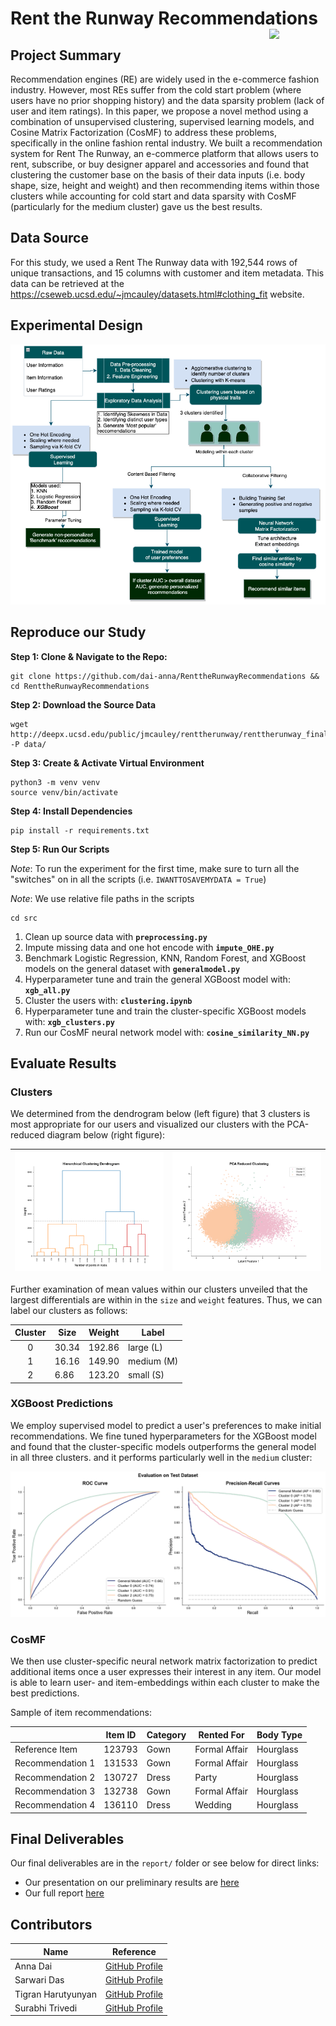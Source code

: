 # Rent the Runway Recommendations <img width=90 align="right" src="https://upload.wikimedia.org/wikipedia/commons/thumb/e/e6/Duke_University_logo.svg/1024px-Duke_University_logo.svg.png">

## Project Summary
Recommendation engines (RE) are widely used in the e-commerce fashion industry. However, most REs suffer from the cold start problem (where users have no prior shopping history) and the data sparsity problem (lack of user and item ratings). In this paper, we propose a novel method using a combination of unsupervised clustering, supervised learning models, and Cosine Matrix Factorization (CosMF) to address these problems, specifically in the online fashion rental industry. We built a recommendation system for Rent The Runway, an e-commerce platform that allows users to rent, subscribe, or buy designer apparel and accessories and found that clustering the customer base on the basis of their data inputs (i.e. body shape, size, height and weight) and then recommending items within those clusters while accounting for cold start and data sparsity with CosMF (particularly for the medium cluster) gave us the best results.

## Data Source
For this study, we used a Rent The Runway data with 192,544 rows of unique transactions, and 15 columns with customer and item metadata. This data can be retrieved at the https://cseweb.ucsd.edu/~jmcauley/datasets.html#clothing_fit website.

## Experimental Design
![Experimental_Design](artifacts/plots/experimental_design.png?raw=true "Experimental Design")


## Reproduce our Study
**Step 1: Clone & Navigate to the Repo:**
```
git clone https://github.com/dai-anna/RenttheRunwayRecommendations && 
cd RenttheRunwayRecommendations
```

**Step 2: Download the Source Data**
```
wget http://deepx.ucsd.edu/public/jmcauley/renttherunway/renttherunway_final_data.json.gz -P data/
```
**Step 3: Create & Activate Virtual Environment**
```
python3 -m venv venv
source venv/bin/activate
```
**Step 4: Install Dependencies**
```
pip install -r requirements.txt
```
**Step 5: Run Our Scripts**

*Note*: To run the experiment for the first time, make sure to turn all the "switches" on in all the scripts (i.e. `IWANTTOSAVEMYDATA = True`)

*Note*: We use relative file paths in the scripts

```
cd src
```
1. Clean up source data with **`preprocessing.py`**
2. Impute missing data and one hot encode with **`impute_OHE.py`**
3. Benchmark Logistic Regression, KNN, Random Forest, and XGBoost models on the general dataset with **`generalmodel.py`**
4. Hyperparameter tune and train the general XGBoost model with: **`xgb_all.py`**
5. Cluster the users with: **`clustering.ipynb`**
4. Hyperparameter tune and train the cluster-specific XGBoost models with: **`xgb_clusters.py`**
5. Run our CosMF neural network model with: **`cosine_similarity_NN.py`**

## Evaluate Results
### Clusters
We determined from the dendrogram below (left figure) that 3 clusters is most appropriate for our users and visualized our clusters with the PCA-reduced diagram below (right figure):

![Dendrogram](artifacts/plots/dendrogram.png?raw=true "Dendrogram")  |  ![PCA_Clusters](artifacts/plots/PCA.png?raw=true "PCA")
|---- | ----|

Further examination of mean values within our clusters unveiled that the largest differentials are within in the `size` and `weight` features. Thus, we can label our clusters as follows:

<div align="center">
  
| Cluster | Size | Weight | Label |
|:----:|----|----|----|
| 0 | 30.34 | 192.86 | large (L) |
| 1 | 16.16 | 149.90 | medium (M) |
| 2 | 6.86 | 123.20 | small (S) |

</div>

### XGBoost Predictions
We employ supervised model to predict a user's preferences to make initial recommendations. We fine tuned hyperparameters for the XGBoost model and found that the cluster-specific models outperforms the general model in all three clusters. and it performs particularly well in the `medium` cluster:

![XGB](artifacts/plots/xgb_rocpr.png?raw=true "XGB")

### CosMF
We then use cluster-specific neural network matrix factorization to predict additional items once a user expresses their interest in any item. Our model is able to learn user- and item-embeddings within each cluster to make the best predictions.

Sample of item recommendations:

<div align="center">

|  | Item ID | Category | Rented For | Body Type 
|----|----|----|----|----|
| Reference Item | 123793 | Gown | Formal Affair | Hourglass |
| Recommendation 1 | 131533 | Gown | Formal Affair | Hourglass |
| Recommendation 2 | 130727 | Dress | Party | Hourglass |
| Recommendation 3 | 132738 | Gown | Formal Affair | Hourglass |
| Recommendation 4 | 136110 | Dress | Wedding | Hourglass |

</div>

## Final Deliverables

Our final deliverables are in the `report/` folder or see below for direct links:

- Our presentation on our preliminary results are [here](https://youtu.be/PzAVR38oM6Y)
- Our full report [here](https://github.com/dai-anna/RenttheRunwayRecommendations/raw/main/report/RTRRecommendationsFinalReport.pdf)

## Contributors

<div align="center">

| Name | Reference |
|---- | ----|
|Anna Dai | [GitHub Profile](https://github.com/dai-anna)|
|Sarwari Das |[GitHub Profile](https://github.com/sarwaridas)|
|Tigran Harutyunyan |[GitHub Profile](https://github.com/HarTigran)|
|Surabhi Trivedi |[GitHub Profile](https://github.com/surabhitri)|
  
</div>

